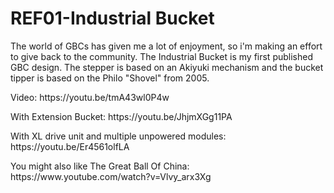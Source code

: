 # REF01-Industrial Bucket
The world of GBCs has given me a lot of enjoyment, so i'm making an effort to give back to the community.  The Industrial Bucket is my first published GBC design.  The stepper is based on an Akiyuki mechanism and the bucket tipper is based on the Philo "Shovel" from 2005.

<P>Video: https://youtu.be/tmA43wl0P4w

<P>With Extension Bucket: https://youtu.be/JhjmXGg11PA

<P>With XL drive unit and multiple unpowered modules: https://youtu.be/Er4561olfLA

<P>You might also like The Great Ball Of China: https://www.youtube.com/watch?v=Vlvy_arx3Xg